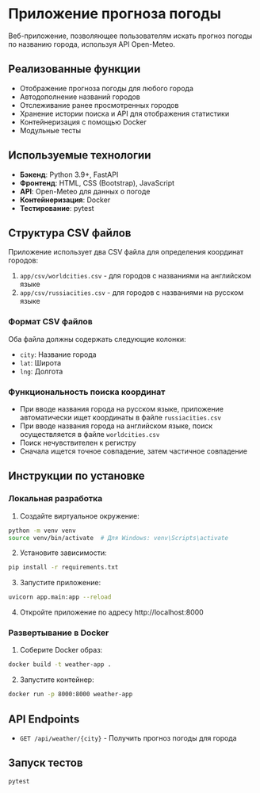 # Приложение прогноза погоды

Веб-приложение, позволяющее пользователям искать прогноз погоды по названию города, используя API Open-Meteo.

## Реализованные функции

- Отображение прогноза погоды для любого города
- Автодополнение названий городов
- Отслеживание ранее просмотренных городов
- Хранение истории поиска и API для отображения статистики
- Контейнеризация с помощью Docker
- Модульные тесты

## Используемые технологии

- **Бэкенд**: Python 3.9+, FastAPI
- **Фронтенд**: HTML, CSS (Bootstrap), JavaScript
- **API**: Open-Meteo для данных о погоде
- **Контейнеризация**: Docker
- **Тестирование**: pytest

## Структура CSV файлов

Приложение использует два CSV файла для определения координат городов:

1. `app/csv/worldcities.csv` - для городов с названиями на английском языке
2. `app/csv/russiacities.csv` - для городов с названиями на русском языке

### Формат CSV файлов

Оба файла должны содержать следующие колонки:
- `city`: Название города
- `lat`: Широта
- `lng`: Долгота

### Функциональность поиска координат

- При вводе названия города на русском языке, приложение автоматически ищет координаты в файле `russiacities.csv`
- При вводе названия города на английском языке, поиск осуществляется в файле `worldcities.csv`
- Поиск нечувствителен к регистру
- Сначала ищется точное совпадение, затем частичное совпадение

## Инструкции по установке

### Локальная разработка

1. Создайте виртуальное окружение:
```bash
python -m venv venv
source venv/bin/activate  # Для Windows: venv\Scripts\activate
```

2. Установите зависимости:
```bash
pip install -r requirements.txt
```

3. Запустите приложение:
```bash
uvicorn app.main:app --reload
```

4. Откройте приложение по адресу http://localhost:8000

### Развертывание в Docker

1. Соберите Docker образ:
```bash
docker build -t weather-app .
```

2. Запустите контейнер:
```bash
docker run -p 8000:8000 weather-app
```

## API Endpoints

- `GET /api/weather/{city}` - Получить прогноз погоды для города

## Запуск тестов

```bash
pytest
``` 